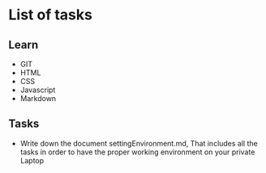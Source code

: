 # List of tasks

## Learn 

* GIT
* HTML
* CSS
* Javascript
* Markdown

## Tasks

* Write down the document settingEnvironment.md, That includes all the tasks in order to have the proper working environment on your private Laptop
